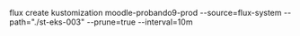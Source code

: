 flux create kustomization moodle-probando9-prod
  --source=flux-system
  --path="./st-eks-003"
  --prune=true
  --interval=10m
